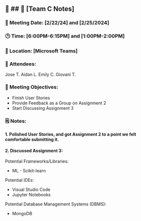 ## 📝 ## 📝 [Team C Notes]
### 📅 Meeting Date: [2/22/24] and [2/25/2024]
### 🕒 Time: [6:00PM-6:15PM] and [1:00PM-2:00PM]
### 📍 Location: [Microsoft Teams]


### 📣 Attendees:
Jose T.
Aidan L.
Emily C.
Giovani T.

### 🎯 Meeting Objectives:
- Finish User Stories
- Provide Feedback as a Group on Assignment 2
- Start Discussing Assignment 3


### 🗒️ Notes:

#### 1. Polished User Stories, and got Assignment 2 to a point we felt comfortable submitting it. 

#### 2.  Discussed Assignment 3: 
Potential Frameworks/Libraries:
- ML - Scikit-learn

Potential IDEs:
- Visual Studio Code
- Jupyter Notebooks

Potential Database Management Systems (DBMS):
- MongoDB


